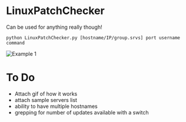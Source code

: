 # LinuxPatchChecker
Can be used for anything really though!

`python LinuxPatchChecker.py [hostname/IP/group.srvs] port username command` 

![Example 1](https://i.imgur.com/KONUTXi.png)

# To Do
- Attach gif of how it works
- attach sample servers list 
- ability to have multiple hostnames
- grepping for number of updates available with a switch
